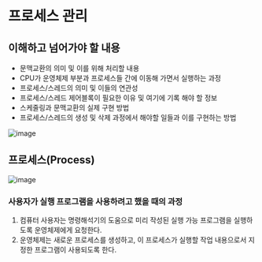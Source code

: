 # 프로세스 관리
## 이해하고 넘어가야 할 내용
- 문맥교환의 의미 및 이를 위해 처리할 내용
- CPU가 운영체제 부분과 프로세스들 간에 이동해 가면서 실행하는 과정
- 프로세스/스레드의 의미 및 이들의 연관성
- 프로세스/스레드 제어블록이 필요한 이유 및 여기에 기록 해야 할 정보
- 스케줄링과 문맥교환의 실제 구현 방법
- 프로세스/스레드의 생성 및 삭제 과정에서 해야할 일들과 이를 구현하는 방법

![image](https://github.com/user-attachments/assets/6975cc50-7e1b-43dd-8738-5bb6fb2aa31f)
## 프로세스(Process)
![image](https://github.com/user-attachments/assets/30f17286-4bf3-46ce-800f-ebb207618752)
### 사용자가 실행 프로그램을 사용하려고 했을 때의 과정
1. 컴퓨터 사용자는 명령해석기의 도움으로 미리 작성된 실행 가능 프로그램을 실행하도록 운영체제에게 요청한다.
2. 운영체제는 새로운 프로세스를 생성하고, 이 프로세스가 실행할 작업 내용으로서 지정한 프로그램이 사용되도록 한다.
